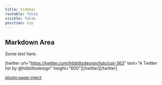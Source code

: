 ```yaml
---
title: Sidebar
routable: false
visible: false
position: top
---
```


## Markdown Area

Some text here.

[twitter url="https://twitter.com/hibbittsdesign/lists/cpt-363" text="A Twitter list by @hibbittsdesign" height="600"][/twitter][/twitter]

[plugin:page-inject](/embedlycard)
